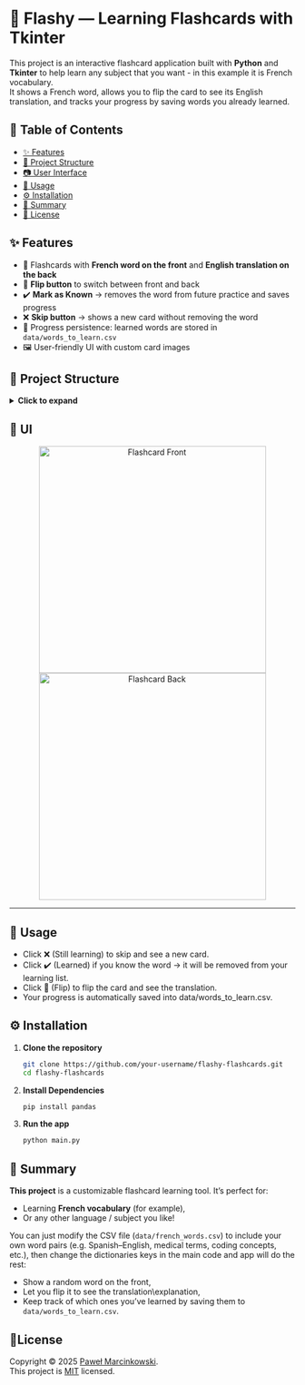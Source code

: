 # 📘 Flashy — Learning Flashcards with Tkinter

This project is an interactive flashcard application built with **Python** and **Tkinter** to help learn any subject that you want - in this example it is French vocabulary.  
It shows a French word, allows you to flip the card to see its English translation, and tracks your progress by saving words you already learned.

## 📑 Table of Contents
- [✨ Features](#-features)
- [📂 Project Structure](#-project-structure)
- [📷 User Interface](#-UI)
- [🚀 Usage](#-usage)
- [⚙️ Installation](#️-installation)
- [🧠 Summary](#-summary)
- [📖 License](#license) 

## ✨ Features
- 🎴 Flashcards with **French word on the front** and **English translation on the back**  
- 🔄 **Flip button** to switch between front and back  
- ✔️ **Mark as Known** → removes the word from future practice and saves progress  
- ❌ **Skip button** → shows a new card without removing the word  
- 💾 Progress persistence: learned words are stored in `data/words_to_learn.csv`  
- 🖼️ User-friendly UI with custom card images

## 📂 Project Structure
<details>
<summary><strong>Click to expand</strong></summary>
  
flashy-flashcards/  
│── data/  
│    ├── french_words.csv  # Original dataset of words  
│    ├── words_to_learn.csv # Auto-generated: stores remaining words to learn  
│  
│── images/ # Images used in UI  
│    ├── card_front.png  
│    ├── card_back.png  
│    ├── right.png  
│    ├── wrong.png  
│    └── flip.png  
│  
│── main.py # Main application code  
│── README.md # Project documentation  

</details>

## 📸 UI
<p align="center">
  <img src="https://github.com/user-attachments/assets/6e3c092c-9d25-4ef9-8ce4-0fbca1a4c677" alt="Flashcard Front" width="400"/>
  <img src="https://github.com/user-attachments/assets/d86336a0-b125-4db1-bcfb-5945f7f760e3" alt="Flashcard Back" width="400"/>
</p>

---

## 🚀 Usage
- Click ❌ (Still learning) to skip and see a new card.
- Click ✔️ (Learned) if you know the word → it will be removed from your learning list.
- Click 🔄 (Flip) to flip the card and see the translation.
- Your progress is automatically saved into data/words_to_learn.csv.

## ⚙️ Installation

1. **Clone the repository**
   ```bash
   git clone https://github.com/your-username/flashy-flashcards.git
   cd flashy-flashcards
   ```  
2. **Install Dependencies**
   ```bash
   pip install pandas
   ```
3. **Run the app**
   ```bash
   python main.py
   ```

## 🧠 Summary

**This project** is a customizable flashcard learning tool. It’s perfect for:
- Learning **French vocabulary** (for example),
- Or any other language / subject you like!

You can just modify the CSV file (`data/french_words.csv`) to include your own word pairs (e.g. Spanish–English, medical terms, coding concepts, etc.), then change 
the dictionaries keys in the  main code and app will do the rest:
- Show a random word on the front,
- Let you flip it to see the translation\explanation,
- Keep track of which ones you’ve learned by saving them to `data/words_to_learn.csv`.

## 📖License
Copyright © 2025 [Paweł Marcinkowski](https://github.com/Pawelo112).  
This project is [MIT](https://github.com/Pawelo112/flashy-flashcards/blob/main/LICENSE) licensed.
